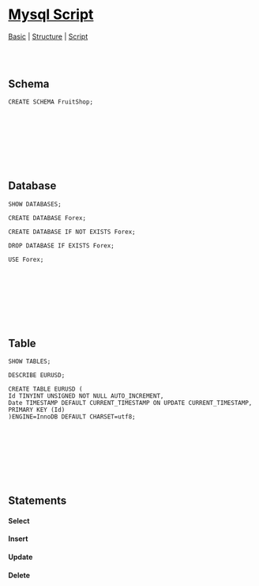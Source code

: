 <style>
.md0{margin-top: 150px;}
.md1{margin-top: 75px;}
.md2{margin-top: 50px;}
.md3{margin-top: 25px;}
.tbl1 td#header{background-color: D1ECCF}
.tbl1 tr#header{background-color: D1ECCF}
</style>

# [<span style="color:black;">Mysql Script</span>](Mysql.md)
[Basic](Mysql-Basic.md) | [Structure](Mysql-Structure.md) | [Script](Mysql-Script.md)




<div class="md1"></div>

## Schema
	CREATE SCHEMA FruitShop;






<div class="md0"></div>

## Database
	SHOW DATABASES;

	CREATE DATABASE Forex;

	CREATE DATABASE IF NOT EXISTS Forex;

	DROP DATABASE IF EXISTS Forex;

	USE Forex;






<div class="md0"></div>

## Table
	SHOW TABLES;

	DESCRIBE EURUSD;

	CREATE TABLE EURUSD (
	Id TINYINT UNSIGNED NOT NULL AUTO_INCREMENT,
	Date TIMESTAMP DEFAULT CURRENT_TIMESTAMP ON UPDATE CURRENT_TIMESTAMP,
	PRIMARY KEY (Id)
	)ENGINE=InnoDB DEFAULT CHARSET=utf8;



<div class="md0"></div>

## Statements

#### Select

#### Insert

#### Update

#### Delete

